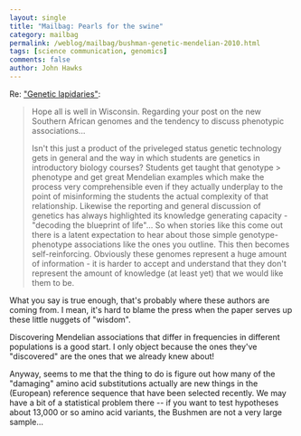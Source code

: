 ```yaml
---
layout: single 
title: "Mailbag: Pearls for the swine" 
category: mailbag
permalink: /weblog/mailbag/bushman-genetic-mendelian-2010.html
tags: [science communication, genomics] 
comments: false 
author: John Hawks 
---
```


Re: <a href="http://johnhawks.net/weblog/reviews/genomics/variation/desmond-tutu-genomics-2010.html">"Genetic lapidaries"</a>: 

<blockquote>Hope all is well in Wisconsin.  Regarding your post on the new Southern African genomes and the tendency to discuss phenotypic associations...

Isn't this just a product of the priveleged status genetic technology gets in general and the way in which students are genetics in introductory biology courses?  Students get taught that genotype > phenotype and get great Mendelian examples which make the process very comprehensible even if they actually underplay to the point of misinforming the students the actual complexity of that relationship.  Likewise the reporting and general discussion of genetics has always highlighted its knowledge generating capacity - "decoding the blueprint of life"... So when stories like this come out there is a latent expectation to hear about those simple genotype-phenotype associations like the ones you outline. This then becomes self-reinforcing.  Obviously these genomes represent a huge amount of information - it is harder to accept and understand that they don't represent the amount of knowledge (at least yet) that we would like them to be.</blockquote>

What you say is true enough, that's probably where these authors are coming from. I mean, it's hard to blame the press when the paper serves up these little nuggets of "wisdom". 

Discovering Mendelian associations that differ in frequencies in different populations is a good start. I only object because the ones they've "discovered" are the ones that we already knew about!

Anyway, seems to me that the thing to do is figure out how many of the "damaging" amino acid substitutions actually are new things in the (European) reference sequence that have been selected recently. We may have a bit of a statistical problem there -- if you want to test hypotheses about 13,000 or so amino acid variants, the Bushmen are not a very large sample...




